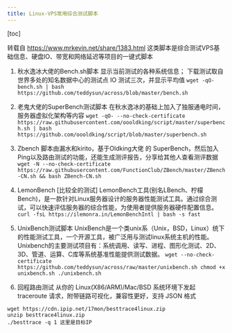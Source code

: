 ```yaml
---
title: Linux-VPS常用综合测试脚本
---
```


[toc]

转载自 https://www.mrkevin.net/share/1383.html
这类脚本是综合测试VPS基础信息、硬盘IO、带宽和网络延迟等项目的一键式脚本

1. 秋水逸冰大佬的Bench.sh脚本
显示当前测试的各种系统信息；
下载测试取自世界多处的知名数据中心的测试点
IO 测试三次，并显示平均值
`wget -qO- bench.sh | bash https://github.com/teddysun/across/blob/master/bench.sh`

2. 老鬼大佬的SuperBench测试脚本
在秋水逸冰的基础上加入了独服通电时间，服务器虚拟化架构等内容
`wget -qO- --no-check-certificate https://raw.githubusercontent.com/oooldking/script/master/superbench.sh | bash
https://github.com/oooldking/script/blob/master/superbench.sh`

3. Zbench
脚本由漏水和kirito，基于Oldking大佬 的 SuperBench，然后加入Ping以及路由测试的功能，还能生成测评报告，分享给其他人查看测评数据
`wget -N --no-check-certificate https://raw.githubusercontent.com/FunctionClub/ZBench/master/ZBench-CN.sh && bash ZBench-CN.sh`

4. LemonBench [比较全的测试]
LemonBench工具(别名LBench、柠檬Bench)，是一款针对Linux服务器设计的服务器性能测试工具。通过综合测试，可以快速评估服务器的综合性能，为使用者提供服务器硬件配置信息。
`curl -fsL https://ilemonra.in/LemonBenchIntl | bash -s fast`

5. UnixBench测试脚本
UnixBench是一个类unix系（Unix，BSD，Linux）统下的性能测试工具，一个开源工具，被广泛用与测试linux系统主机的性能。Unixbench的主要测试项目有：系统调用、读写、进程、图形化测试、2D、3D、管道、运算、C库等系统基准性能提供测试数据。
`wget --no-check-certificate https://github.com/teddysun/across/raw/master/unixbench.sh
chmod +x unixbench.sh
./unixbench.sh`

6. 回程路由测试
从你的 Linux(X86/ARM)/Mac/BSD 系统环境下发起 traceroute 请求，附带链路可视化，兼容性更好，支持 JSON 格式
```
wget https://cdn.ipip.net/17mon/besttrace4linux.zip
unzip besttrace4linux.zip
./besttrace -q 1 这里是目标IP
```
